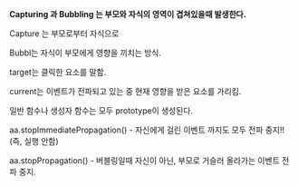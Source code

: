 **Capturing 과 Bubbling 는 부모와 자식의 영역이 겹쳐있을때 발생한다.**

   Capture 는 부모로부터 자식으로

   Bubbl는 자식이 부모에게 영향을 끼치는 방식.

   target는 클릭한 요소를 말함.
   
   current는 이벤트가 전파되고 있는 중 현재 영향을 받은 요소를 가리킴.

   일반 함수나 생성자 함수는 모두 prototype이 생성된다.

   aa.stopImmediatePropagation() - 자신에게 걸린 이벤트 까지도 모두 전파 중지!!(즉, 실행 안함)

   aa.stopPropagation() - 버블링일때 자신이 아닌, 부모로 거슬러 올라가는 이벤트 전파 중지.
